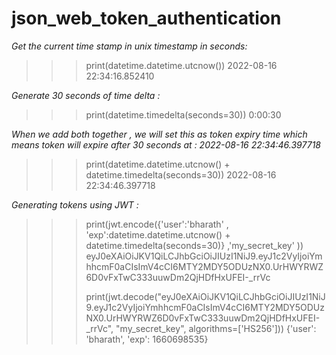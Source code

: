 # json_web_token_authentication


*Get the current time stamp in unix timestamp in seconds:*

>>> print(datetime.datetime.utcnow())
2022-08-16 22:34:16.852410


*Generate 30 seconds of time delta :*


>>> print(datetime.timedelta(seconds=30))
0:00:30
>>> 


*When we add both together , we will set this as token expiry time which means token will expire after 30 seconds at : 2022-08-16 22:34:46.397718*

>>> print(datetime.datetime.utcnow() + datetime.timedelta(seconds=30))
2022-08-16 22:34:46.397718
>>> 


*Generating tokens using JWT :*

>>> print(jwt.encode({'user':'bharath' , 'exp':datetime.datetime.utcnow() + datetime.timedelta(seconds=30)} ,'my_secret_key' ))
eyJ0eXAiOiJKV1QiLCJhbGciOiJIUzI1NiJ9.eyJ1c2VyIjoiYmhhcmF0aCIsImV4cCI6MTY2MDY5ODUzNX0.UrHWYRWZ6D0vFxTwC333uuwDm2QjHDfHxUFEI-_rrVc
>>> 
>>> 
>>> print(jwt.decode("eyJ0eXAiOiJKV1QiLCJhbGciOiJIUzI1NiJ9.eyJ1c2VyIjoiYmhhcmF0aCIsImV4cCI6MTY2MDY5ODUzNX0.UrHWYRWZ6D0vFxTwC333uuwDm2QjHDfHxUFEI-_rrVc", "my_secret_key", algorithms=['HS256']))
{'user': 'bharath', 'exp': 1660698535}
>>> 

